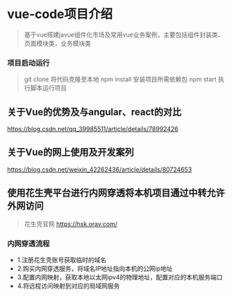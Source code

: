 # vue-code项目介绍

> 基于vue搭建javue组件化市场及常用vue业务案例，主要包括组件封装类、页面模块类，业务模块类
### 项目启动运行
> git clone 将代码克隆至本地
> npm install 安装项目所需依赖包
> npm start 执行脚本运行项目
## 关于Vue的优势及与angular、react的对比
https://blog.csdn.net/qq_39985511/article/details/78992426

## 关于Vue的网上使用及开发案列
https://blog.csdn.net/weixin_42262436/article/details/80724653


## 使用花生壳平台进行内网穿透将本机项目通过中转允许外网访问
> 花生壳官网 https://hsk.oray.com/
### 内网穿透流程
- 1.注册花生壳账号获取临时的域名
- 2.购买内网穿透服务，将域名IP地址指向本机的公网ip地址
- 3.配置内网映射，获取本地以太网ipv4的物理地址，配置对应的本机服务端口
- 4.将远程访问映射到对应的局域网服务